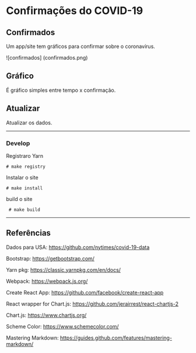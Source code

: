 # Confirmações do COVID-19

## Confirmados

Um app/site tem gráficos para confirmar sobre o coronavírus.

![confirmados]
(confirmados.png)

## Gráfico

É gráfico simples entre tempo x confirmação.

## Atualizar

Atualizar os dados.

--------------

### Develop

Registraro Yarn

``` # make registry ```

Instalar o site

``` # make install ```

build o site

``` # make build```

--------------


## Referências

Dados para USA: https://github.com/nytimes/covid-19-data

Bootstrap: https://getbootstrap.com/

Yarn pkg: https://classic.yarnpkg.com/en/docs/

Webpack: https://webpack.js.org/

Create React App: https://github.com/facebook/create-react-app

React wrapper for Chart.js: https://github.com/jerairrest/react-chartjs-2

Chart.js: https://www.chartjs.org/

Scheme Color: https://www.schemecolor.com/

Mastering Markdown: https://guides.github.com/features/mastering-markdown/
